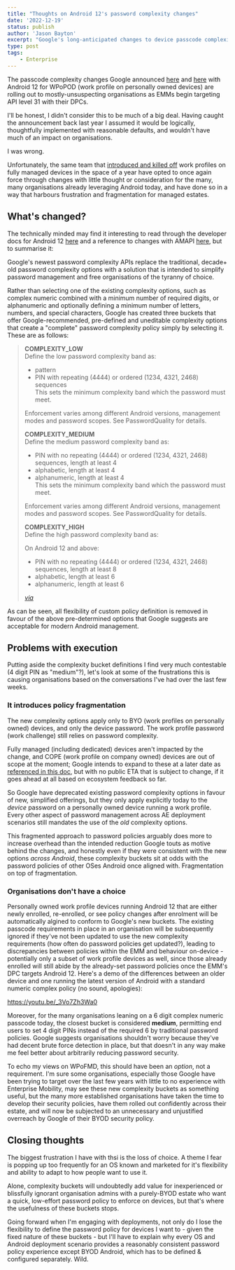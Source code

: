```yaml
---
title: "Thoughts on Android 12's password complexity changes"
date: '2022-12-19'
status: publish
author: 'Jason Bayton'
excerpt: "Google's long-anticipated changes to device passcode complexity requirements for BYOD devices are here, and they're frustrating."
type: post
tags:
    - Enterprise
---
```


The passcode complexity changes Google announced [here](https://blog.google/products/android-enterprise/android-12-developer-preview/) and [here](https://developer.android.com/work/versions/android-12#work) with Android 12 for WPoPOD (work profile on personally owned devices) are rolling out to mostly-unsuspecting organisations as EMMs begin targeting API level 31 with their DPCs. 

I'll be honest, I didn't consider this to be much of a big deal. Having caught the announcement back last year I assumed it would be logically, thoughtfully implemented with reasonable defaults, and wouldn't have much of an impact on organisations.

I was wrong. 

Unfortunately, the same team that [introduced and killed off](https://bayton.org/blog/2020/02/android-enterprise-in-11-google-reduces-visibility-and-control-with-cope-to-bolster-privacy/) work profiles on fully managed devices in the space of a year have opted to once again force through changes with little thought or consideration for the many, many organisations already leveraging Android today, and have done so in a way that harbours frustration and fragmentation for managed estates.

## What's changed?

The technically minded may find it interesting to read through the developer docs for Android 12 [here](https://developer.android.com/reference/android/app/admin/DevicePolicyManager#setRequiredPasswordComplexity(int)) and a reference to changes with AMAPI [here](https://developers.google.com/android/management/reference/rest/v1/PasswordRequirements#passwordquality), but to summarise it:

Google's newest password complexity APIs replace the traditional, decade+ old password complexity options with a solution that is intended to simplify password management and free organisations of the tyranny of choice.

Rather than selecting one of the existing complexity options, such as complex numeric combined with a minimum number of required digits, or alphanumeric and optionally defining a minimum number of letters, numbers, and special characters, Google has created three buckets that offer Google-recommended, pre-defined and uneditable complexity options that create a "complete" password complexity policy simply by selecting it. These are as follows:

> **COMPLEXITY_LOW**  
> Define the low password complexity band as:
> - pattern
> - PIN with repeating (4444) or ordered (1234, 4321, 2468) sequences  
> This sets the minimum complexity band which the password must meet.
> 
> Enforcement varies among different Android versions, management modes and password scopes. See PasswordQuality for details.
> 
> **COMPLEXITY_MEDIUM**  
> Define the medium password complexity band as:
> - PIN with no repeating (4444) or ordered (1234, 4321, 2468) sequences, length at least 4
> - alphabetic, length at least 4
> - alphanumeric, length at least 4  
> This sets the minimum complexity band which the password must meet.
> 
> Enforcement varies among different Android versions, management modes and password scopes. See PasswordQuality for details.
> 
> **COMPLEXITY_HIGH**  
> Define the high password complexity band as:
> 
> On Android 12 and above:
> - PIN with no repeating (4444) or ordered (1234, 4321, 2468) sequences, length at least 8
> - alphabetic, length at least 6
> - alphanumeric, length at least 6
> 
> _[via](https://developers.google.com/android/management/reference/rest/v1/PasswordRequirements#passwordquality)_

As can be seen, all flexibility of custom policy definition is removed in favour of the above pre-determined options that Google suggests are acceptable for modern Android management.

## Problems with execution

Putting aside the complexity bucket definitions I find very much contestable (4 digit PIN as "medium"?), let's look at some of the frustrations this is causing organisations based on the conversations I've had over the last few weeks.

### It introduces policy fragmentation

The new complexity options apply only to BYO (work profiles on personally owned) devices, and only the device password. The work profile password (work challenge) still relies on password complexity. 

Fully managed (including dedicated) devices aren't impacted by the change, and COPE (work profile on company owned) devices are out of scope at the moment; Google intends to expand to these at a later date as [referenced in this doc](https://cdn.bayton.org/download/doc/ae-general/simplifying_password_quality_in_android_12.pdf), but with no public ETA that is subject to change, if it goes ahead at all based on ecosystem feedback so far. 

So Google have deprecated existing password complexity options in favour of new, simplified offerings, but they only apply explicitly today to the _device_ password on a personally owned device running a work profile. Every other aspect of password management across AE deployment scenarios still mandates the use of the _old_ complexity options.

This fragmented approach to password policies arguably does more to increase overhead than the intended reduction Google touts as motive behind the changes, and honestly even if they were consistent with the new options _across Android_, these complexity buckets sit at odds with the password policies of other OSes Android once aligned with. Fragmentation on top of fragmentation.

### Organisations don't have a choice

Personally owned work profile devices running Android 12 that are either newly enrolled, re-enrolled, or see policy changes after enrolment will be automatically algined to conform to Google's new buckets. The existing passcode requirements in place in an organisation will be subsequently ignored if they've not been updated to use the new complexity requirements (how often do password policies get updated?), leading to discrepancies between policies within the EMM and behaviour on-device - potentially only a subset of work profile devices as well, since those already enrolled will still abide by the already-set password policies once the EMM's DPC targets Android 12. Here's a demo of the differences between an older device and one running the latest version of Android with a standard numeric complex policy (no sound, apologies): 

https://youtu.be/_3Vo7Zh3Wa0

Moreover, for the many organisations leaning on a 6 digit complex numeric passcode today, the closest bucket is considered **medium**, permitting end users to set 4 digit PINs instead of the required 6 by traditional password policies. Google suggests organisations shouldn't worry because they've had decent brute force detection in place, but that doesn't in any way make me feel better about arbitrarily reducing password security.

To echo my views on WPoFMD, this should have been an _option_, not a requirement. I'm sure some organisations, especially those Google have been trying to target over the last few years with little to no experience with Enterprise Mobility, may see these new complexity buckets as something useful, but the many more established organisations have taken the time to develop their security policies, have them rolled out confidently across their estate, and will now be subjected to an unnecessary and unjustified overreach by Google of their BYOD security policy. 

## Closing thoughts

The biggest frustration I have with thsi is the loss of choice. A theme I fear is popping up too frequently for an OS known and marketed for it's flexibility and ability to adapt to how people want to use it.

Alone, complexity buckets will undoubtedly add value for inexperienced or blissfully ignorant organisation admins with a purely-BYOD estate who want a quick, low-effort password policy to enforce on devices, but that's where the usefulness of these buckets stops.

Going forward when I'm engaging with deployments, not only do I lose the flexibility to define the password policy for devices I want to - given the fixed nature of these buckets - but I'll have to explain why every OS and Android deployment scenario provides a reasonably consistent password policy experience except BYOD Android, which has to be defined & configured separately. Wild.